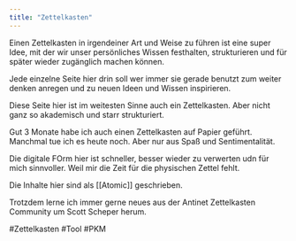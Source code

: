```yaml
---
title: "Zettelkasten"
---
```


Einen Zettelkasten in irgendeiner Art und Weise zu führen ist eine super Idee, mit der wir unser persönliches Wissen festhalten, strukturieren und für später wieder zugänglich machen können. 

Jede einzelne Seite hier drin soll wer immer sie gerade benutzt zum weiter denken anregen und zu neuen Ideen und Wissen inspirieren.

Diese Seite hier ist im weitesten Sinne auch ein Zettelkasten. Aber nicht ganz so akademisch und starr strukturiert. 

Gut 3 Monate habe ich auch einen Zettelkasten auf Papier geführt. Manchmal tue ich es heute noch. Aber nur aus Spaß und Sentimentalität. 

Die digitale FOrm hier ist schneller, besser wieder zu verwerten udn für mich sinnvoller. 
Weil mir die Zeit für die physischen Zettel fehlt. 

Die Inhalte hier sind als [[Atomic]] geschrieben.

Trotzdem lerne ich immer gerne neues aus der Antinet Zettelkasten Community um Scott Scheper herum.


#Zettelkasten #Tool #PKM